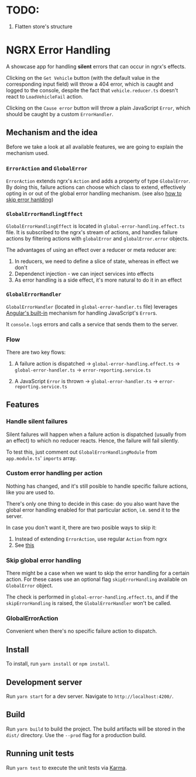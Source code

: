 # TODO:

1. Flatten store's structure

# NGRX Error Handling

A showcase app for handling **silent** errors that can occur in ngrx's effects.

Clicking on the `Get Vehicle` button (with the default value in the corresponding input field) will throw a 404 error, which is caught and logged to the console, despite the fact that `vehicle.reducer.ts` doesn't react to `LoadVehicleFail` action.

Clicking on the `Cause error` button will throw a plain JavaScript `Error`, which should be caught by a custom `ErrorHandler`.

## Mechanism and the idea

Before we take a look at all available features, we are going to explain the mechanism used.

### `ErrorAction` and `GlobalError`

`ErrorAction` extends ngrx's `Action` and adds a property of type `GlobalError`. By doing this, failure actions can choose which class to extend, effectively opting in or out of the global error handling mechanism. (see also [how to skip error hanlding](#skip-global-error-handling))

### `GlobalErrorHandlingEffect`

`GlobalErrorHandlingEffect` is located in `global-error-handling.effect.ts` file. It is subscribed to the ngrx's stream of actions, and handles failure actions by filtering actions with `globalError` and `globalError.error` objects.

The advantages of using an effect over a reducer or meta reducer are:

1. In reducers, we need to define a slice of state, whereas in effect we don't
2. Dependenct injection - we can inject services into effects
3. As error handling is a side effect, it's more natural to do it in an effect

### `GlobalErrorHandler`

`GlobalErrorHandler` (located in `global-error-handler.ts` file) leverages [Angular's built-in](https://angular.io/api/core/ErrorHandler#example) mechanism for handling JavaScript's `Error`s.

It `console.log`s errors and calls a service that sends them to the server.

### Flow

There are two key flows:

1. A failure action is dispatched -> `global-error-handling.effect.ts` -> `global-error-handler.ts` -> `error-reporting.service.ts`

2. A JavaScript `Error` is thrown -> `global-error-handler.ts` -> `error-reporting.service.ts`

## Features

### Handle silent failures

Silent failures will happen when a failure action is dispatched (usually from an effect) to which no reducer reacts. Hence, the failure will fail silently.

To test this, just comment out `GlobalErrorHandlingModule` from `app.module.ts`' `imports` array.

### Custom error handling per action

Nothing has changed, and it's still posible to handle specific failure actions, like you are used to.

There's only one thing to decide in this case: do you also want have the global error handling enabled for that particular action, i.e. send it to the server.

In case you don't want it, there are two posible ways to skip it:

1. Instead of extending `ErrorAction`, use regular `Action` from ngrx
2. See [this](#skip-global-error-handling)

### Skip global error handling

There might be a case when we want to skip the error handling for a certain action. For these cases use an optional flag `skipErrorHandling` available on `GlobalError` object.

The check is performed in `global-error-handling.effect.ts`, and if the `skipErrorHandling` is raised, the `GlobalErrorHandler` won't be called.

### GlobalErrorAction

Convenient when there's no specific failure action to dispatch.

## Install

To install, run `yarn install` or `npm install`.

## Development server

Run `yarn start` for a dev server. Navigate to `http://localhost:4200/`.

## Build

Run `yarn build` to build the project. The build artifacts will be stored in the `dist/` directory. Use the `--prod` flag for a production build.

## Running unit tests

Run `yarn test` to execute the unit tests via [Karma](https://karma-runner.github.io).
